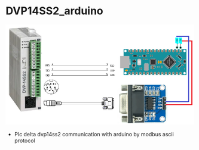 # DVP14SS2_arduino
 ![Controller](dvp14ss2.png)
* Plc delta dvp14ss2 communication with arduino by modbus ascii protocol
